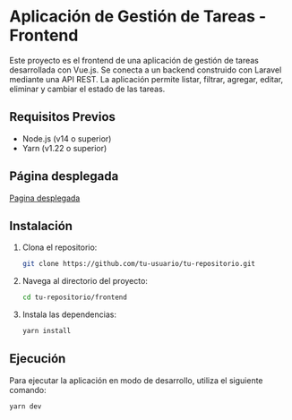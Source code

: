 # Aplicación de Gestión de Tareas - Frontend

Este proyecto es el frontend de una aplicación de gestión de tareas desarrollada con Vue.js. Se conecta a un backend construido con Laravel mediante una API REST. La aplicación permite listar, filtrar, agregar, editar, eliminar y cambiar el estado de las tareas.

## Requisitos Previos

- Node.js (v14 o superior)
- Yarn (v1.22 o superior)

## Página desplegada
[Pagina desplegada](https://devrodox.github.io/PRUEBA-TECNICA-2/)

## Instalación

1. Clona el repositorio:

   ```bash
   git clone https://github.com/tu-usuario/tu-repositorio.git

2. Navega al directorio del proyecto:

   ```bash
   cd tu-repositorio/frontend

3. Instala las dependencias:

    ```bash
    yarn install


## Ejecución
Para ejecutar la aplicación en modo de desarrollo, utiliza el siguiente comando:

    yarn dev